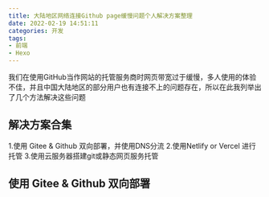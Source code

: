 ```yaml
---
title: 大陆地区网络连接Github page缓慢问题个人解决方案整理
date: 2022-02-19 14:51:11
categories: 开发
tags: 
- 前端
- Hexo
---
```

我们在使用GitHub当作网站的托管服务商时网页带宽过于缓慢，多人使用的体验不佳，并且中国大陆地区的部分用户也有连接不上的问题存在，所以在此我列举出了几个方法解决这些问题
## 解决方案合集
1.使用 Gitee & Github 双向部署，并使用DNS分流
2.使用Netlify or Vercel 进行托管
3.使用云服务器搭建git或静态网页服务托管
## 使用 Gitee & Github 双向部署
